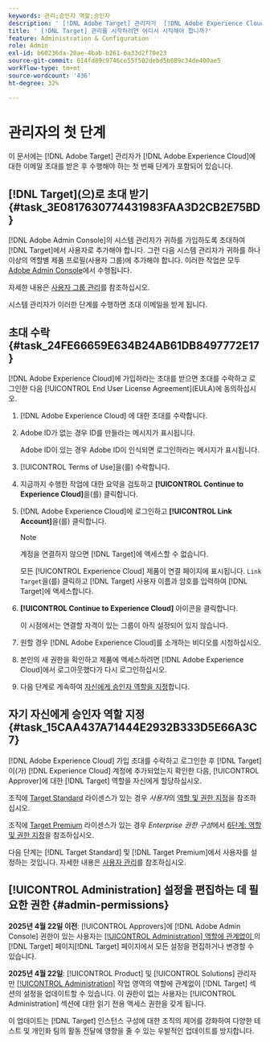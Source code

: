 ```yaml
---
keywords: 관리;승인자 역할;승인자
description: ' [!DNL Adobe Target] 관리자가  [!DNL Adobe Experience Cloud]에 대한 전자 메일 초대를 받은 후 수행해야 하는 첫 번째 작업을 수행합니다.'
title: ' [!DNL Target] 관리를 시작하려면 어디서 시작해야 합니까?'
feature: Administration & Configuration
role: Admin
exl-id: b60236da-20ae-4bab-b261-6a33d2f70e23
source-git-commit: 614fd89c9746ce55f502debd5b689c34de400ae5
workflow-type: tm+mt
source-wordcount: '436'
ht-degree: 32%

---
```


# 관리자의 첫 단계

이 문서에는 [!DNL Adobe Target] 관리자가 [!DNL Adobe Experience Cloud]에 대한 이메일 초대를 받은 후 수행해야 하는 첫 번째 단계가 포함되어 있습니다.

## [!DNL Target]&#x200B;(으)로 초대 받기 {#task_3E0817630774431983FAA3D2CB2E75BD}

[!DNL Adobe Admin Console]의 시스템 관리자가 귀하를 가입하도록 초대하여 [!DNL Target]에서 사용자로 추가해야 합니다. 그런 다음 시스템 관리자가 귀하를 하나 이상의 역할별 제품 프로필(사용자 그룹)에 추가해야 합니다. 이러한 작업은 모두 [Adobe Admin Console](https://adminconsole.adobe.com)에서 수행됩니다.

자세한 내용은 [사용자 그룹 관리](https://helpx.adobe.com/kr/enterprise/using/users.html)를 참조하십시오.

시스템 관리자가 이러한 단계를 수행하면 초대 이메일을 받게 됩니다.

## 초대 수락 {#task_24FE66659E634B24AB61DB8497772E17}

[!DNL Adobe Experience Cloud]에 가입하라는 초대를 받으면 초대를 수락하고 로그인한 다음 [!UICONTROL End User License Agreement]&#x200B;(EULA)에 동의하십시오.

1. [!DNL Adobe Experience Cloud] 에 대한 초대를 수락합니다.
1. Adobe ID가 없는 경우 ID를 만들라는 메시지가 표시됩니다.

   Adobe ID이 있는 경우 Adobe ID이 인식되면 로그인하라는 메시지가 표시됩니다.
1. [!UICONTROL Terms of Use]을(를) 수락합니다.
1. 지금까지 수행한 작업에 대한 요약을 검토하고 **[!UICONTROL Continue to Experience Cloud]**&#x200B;을(를) 클릭합니다.
1. [!DNL Adobe Experience Cloud]에 로그인하고 **[!UICONTROL Link Account]**&#x200B;을(를) 클릭합니다.

   >[!NOTE]
   >
   >계정을 연결하지 않으면 [!DNL Target]에 액세스할 수 없습니다.

   모든 [!UICONTROL Experience Cloud] 제품이 연결 페이지에 표시됩니다. `Link Target`을(를) 클릭하고 [!DNL Target] 사용자 이름과 암호를 입력하여 [!DNL Target]에 액세스합니다.
1. **[!UICONTROL Continue to Experience Cloud]** 아이콘을 클릭합니다.

   이 시점에서는 연결할 자격이 있는 그룹이 아직 설정되어 있지 않습니다.
1. 원할 경우 [!DNL Adobe Experience Cloud]를 소개하는 비디오를 시청하십시오.
1. 본인의 새 권한을 확인하고 제품에 액세스하려면 [!DNL Adobe Experience Cloud]에서 로그아웃했다가 다시 로그인하십시오.
1. 다음 단계로 계속하여 [자신에게 승인자 역할을 지정](/help/main/administrating-target/start-target.md#task_15CAA437A71444E2932B333D5E66A3C7)합니다.

## 자기 자신에게 승인자 역할 지정 {#task_15CAA437A71444E2932B333D5E66A3C7}

[!DNL Adobe Experience Cloud] 가입 초대를 수락하고 로그인한 후 [!DNL Target]이(가) [!DNL Experience Cloud] 계정에 추가되었는지 확인한 다음, [!UICONTROL Approver]에 대한 [!DNL Target] 역할을 자신에게 할당하십시오.

조직에 [Target Standard](/help/main/c-intro/intro.md#section_ACD5EFF17AAB4E979CBEFA0145CCD905) 라이센스가 있는 경우 *사용자*&#x200B;의 [역할 및 권한 지정](/help/main/administrating-target/c-user-management/c-user-management/user-management.md#roles-permissions)을 참조하십시오.

조직에 [Target Premium](/help/main/c-intro/intro.md#premium) 라이센스가 있는 경우 *Enterprise 권한 구성*&#x200B;에서 [6단계: 역할 및 권한 지정](/help/main/administrating-target/c-user-management/property-channel/properties-overview.md#section_8C425E43E5DD4111BBFC734A2B7ABC80)을 참조하십시오.

다음 단계는 [!DNL Target Standard] 및 [!DNL Target Premium]에서 사용자를 설정하는 것입니다. 자세한 내용은 [사용자 관리](/help/main/administrating-target/c-user-management/user-management.md)를 참조하십시오.

## [!UICONTROL Administration] 설정을 편집하는 데 필요한 권한 {#admin-permissions}

**2025년 4월 22일 이전**: [!UICONTROL Approvers]에 [!DNL Adobe Admin Console] 권한이 있는 사용자는 [[!UICONTROL Administration] 역할에 관계없이 ](/help/main/administrating-target/administrating-target.md)의 [!DNL Target] 페이지[!DNL Target] 페이지에서 모든 설정을 편집하거나 변경할 수 있습니다.

**2025년 4월 22일**: [!UICONTROL Product] 및 [!UICONTROL Solutions] 관리자만 [[!UICONTROL Administration]](/help/main/administrating-target/administrating-target.md) 작업 영역의 역할에 관계없이 [!DNL Target] 섹션의 설정을 업데이트할 수 있습니다. 이 권한이 없는 사용자는 [!UICONTROL Administration] 섹션에 대한 읽기 전용 액세스 권한을 갖게 됩니다.

이 업데이트는 [!DNL Target] 인스턴스 구성에 대한 조직의 제어를 강화하여 다양한 테스트 및 개인화 팀의 활동 전달에 영향을 줄 수 있는 우발적인 업데이트를 방지합니다.

